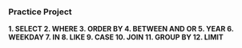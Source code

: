 ### Practice Project

**1. SELECT
2. WHERE
3. ORDER BY
4. BETWEEN AND OR
5. YEAR
6. WEEKDAY
7. IN
8. LIKE
9. CASE
10. JOIN
11. GROUP BY
12. LIMIT**
